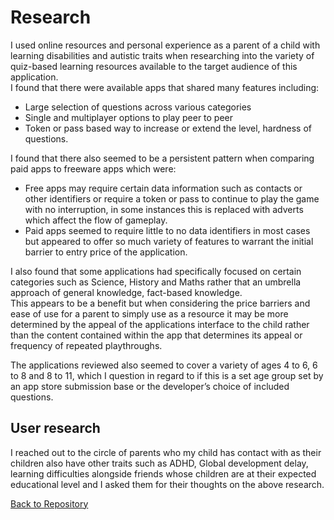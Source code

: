# Research
I used online resources and personal experience as a parent of a child with learning disabilities and autistic traits when researching into the variety of quiz-based learning resources available to the target audience of this application.  
I found that there were available apps that shared many features including:  
- Large selection of questions across various categories
- Single and multiplayer options to play peer to peer
- Token or pass based way to increase or extend the level, hardness of questions.  

I found that there also seemed to be a persistent pattern when comparing paid apps to freeware apps which were:  
- Free apps may require certain data information such as contacts or other identifiers or require a token or pass to continue to play the game with no interruption, in some instances this is replaced with adverts which affect the flow of gameplay.  
- Paid apps seemed to require little to no data identifiers in most cases but appeared to offer so much variety of features to warrant the initial barrier to entry price of the application.  

I also found that some applications had specifically focused on certain categories such as Science, History and Maths rather that an umbrella approach of general knowledge, fact-based knowledge.  
This appears to be a benefit but when considering the price barriers and ease of use for a parent to simply use as a resource it may be more determined by the appeal of the applications interface to the child rather than the content contained within the app that determines its appeal or frequency of repeated playthroughs.  

The applications reviewed also seemed to cover a variety of ages 4 to 6, 6 to 8 and 8 to 11, which I question in regard to if this is a set age group set by an app store submission base or the developer’s choice of included questions.  

## User research
I reached out to the circle of parents who my child has contact with as their children also have other traits such as ADHD, Global development delay, learning difficulties alongside friends whose children are at their expected educational level and I asked them for their thoughts on the above research.  

[Back to Repository](https://github.com/JHodgkins/MSP2-Quiz) 